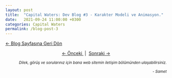 ```yaml
---
layout: post
title:  "Capital Waters: Dev Blog #3 - Karakter Modeli ve Animasyon."
date:   2021-09-24 11:00:00 +0300
categories: Capital Waters
permalink: /blog-post-3
---
```

<p align = "left">
<a href="/Blog.html"> <- Blog Sayfasına Geri Dön </a>
</p>
<!-- Post Buraya -->
<p align = "center">
<a href="/Blog.html"> <- Önceki </a>
&nbsp;|&nbsp;
<a href="/capital/waters/2021/09/20/devblog-2-kurallar-ve-karakter-kontrolcüsü.html">Sonraki -></a>
</p>
<p align = "right">
<em><small>Dilek, görüş ve sorularınız için bana web sitemin iletişim bölümünden ulaşabilirsiniz.</small></em>
</p>
<p align = "right">
<em><small>- Samet</small></em>
</p>
